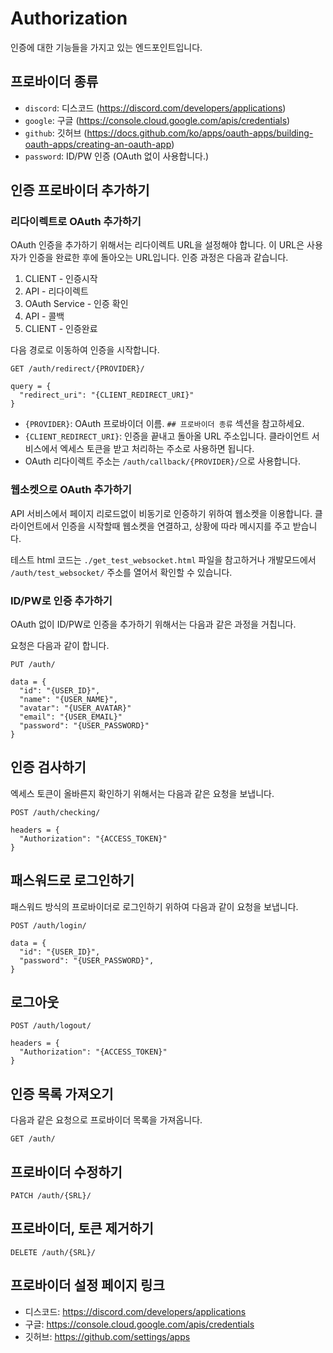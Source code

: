 # Authorization

인증에 대한 기능들을 가지고 있는 엔드포인트입니다.

## 프로바이더 종류

- `discord`: 디스코드 (https://discord.com/developers/applications)
- `google`: 구글 (https://console.cloud.google.com/apis/credentials)
- `github`: 깃허브 (https://docs.github.com/ko/apps/oauth-apps/building-oauth-apps/creating-an-oauth-app)
- `password`: ID/PW 인증 (OAuth 없이 사용합니다.)


## 인증 프로바이더 추가하기

### 리다이렉트로 OAuth 추가하기

OAuth 인증을 추가하기 위해서는 리다이렉트 URL을 설정해야 합니다. 이 URL은 사용자가 인증을 완료한 후에 돌아오는 URL입니다.
인증 과정은 다음과 같습니다.

1. CLIENT - 인증시작
2. API - 리다이렉트
3. OAuth Service - 인증 확인
4. API - 콜백
5. CLIENT - 인증완료

다음 경로로 이동하여 인증을 시작합니다.

```
GET /auth/redirect/{PROVIDER}/

query = {
  "redirect_uri": "{CLIENT_REDIRECT_URI}"
}
```

- `{PROVIDER}`: OAuth 프로바이더 이름. `## 프로바이더 종류` 섹션을 참고하세요.
- `{CLIENT_REDIRECT_URI}`: 인증을 끝내고 돌아올 URL 주소입니다. 클라이언트 서비스에서 엑세스 토큰을 받고 처리하는 주소로 사용하면 됩니다.
- OAuth 리다이렉트 주소는 `/auth/callback/{PROVIDER}/`으로 사용합니다.

### 웹소켓으로 OAuth 추가하기

API 서비스에서 페이지 리로드없이 비동기로 인증하기 위하여 웹소켓을 이용합니다.
클라이언트에서 인증을 시작할때 웹소켓을 연결하고, 상황에 따라 메시지를 주고 받습니다.

테스트 html 코드는 `./get_test_websocket.html` 파일을 참고하거나 개발모드에서 `/auth/test_websocket/` 주소를 열어서 확인할 수 있습니다.

### ID/PW로 인증 추가하기

OAuth 없이 ID/PW로 인증을 추가하기 위해서는 다음과 같은 과정을 거칩니다.

요청은 다음과 같이 합니다.

```
PUT /auth/

data = {
  "id": "{USER_ID}",
  "name": "{USER_NAME}",
  "avatar": "{USER_AVATAR}"
  "email": "{USER_EMAIL}"
  "password": "{USER_PASSWORD}"
}
```


## 인증 검사하기

엑세스 토큰이 올바른지 확인하기 위해서는 다음과 같은 요청을 보냅니다.

```
POST /auth/checking/

headers = {
  "Authorization": "{ACCESS_TOKEN}"
}
```


## 패스워드로 로그인하기

패스워드 방식의 프로바이더로 로그인하기 위하여 다음과 같이 요청을 보냅니다.

```
POST /auth/login/

data = {
  "id": "{USER_ID}",
  "password": "{USER_PASSWORD}",
}
```


## 로그아웃

```
POST /auth/logout/

headers = {
  "Authorization": "{ACCESS_TOKEN}"
}
```


## 인증 목록 가져오기

다음과 같은 요청으로 프로바이더 목록을 가져옵니다.

```
GET /auth/
```


## 프로바이더 수정하기

```
PATCH /auth/{SRL}/
```


## 프로바이더, 토큰 제거하기

```
DELETE /auth/{SRL}/
```



## 프로바이더 설정 페이지 링크

- 디스코드: https://discord.com/developers/applications
- 구글: https://console.cloud.google.com/apis/credentials
- 깃허브: https://github.com/settings/apps
